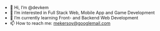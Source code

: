- 👋 Hi, I’m @devkem
- 👀 I’m interested in Full Stack Web, Mobile App and Game Development 
- 🌱 I’m currently learning Front- and Backend Web Development
- 📫 How to reach me: mekersoy@googlemail.com

<!---
devkem/devkem is a ✨ special ✨ repository because its `README.md` (this file) appears on your GitHub profile.
You can click the Preview link to take a look at your changes.
--->
